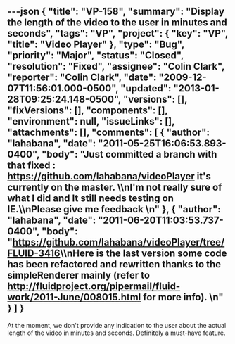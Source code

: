 ---json
{
  "title": "VP-158",
  "summary": "Display the length of the video to the user in minutes and seconds",
  "tags": "VP",
  "project": {
    "key": "VP",
    "title": "Video Player"
  },
  "type": "Bug",
  "priority": "Major",
  "status": "Closed",
  "resolution": "Fixed",
  "assignee": "Colin Clark",
  "reporter": "Colin Clark",
  "date": "2009-12-07T11:56:01.000-0500",
  "updated": "2013-01-28T09:25:24.148-0500",
  "versions": [],
  "fixVersions": [],
  "components": [],
  "environment": null,
  "issueLinks": [],
  "attachments": [],
  "comments": [
    {
      "author": "lahabana",
      "date": "2011-05-25T16:06:53.893-0400",
      "body": "Just committed a branch with that fixed : <https://github.com/lahabana/videoPlayer> it's currently on the master. \\\nI'm not really sure of what I did and It still needs testing on IE.\\\nPlease give me feedback&#x20;\n"
    },
    {
      "author": "lahabana",
      "date": "2011-06-20T11:03:53.737-0400",
      "body": "<https://github.com/lahabana/videoPlayer/tree/FLUID-3416>\\\nHere is the last version some code has been refactored and rewritten thanks to the simpleRenderer mainly (refer to <http://fluidproject.org/pipermail/fluid-work/2011-June/008015.html> for more info).&#x20;\n"
    }
  ]
}
---
At the moment, we don't provide any indication to the user about the actual length of the video in minutes and seconds. Definitely a must-have feature.

        